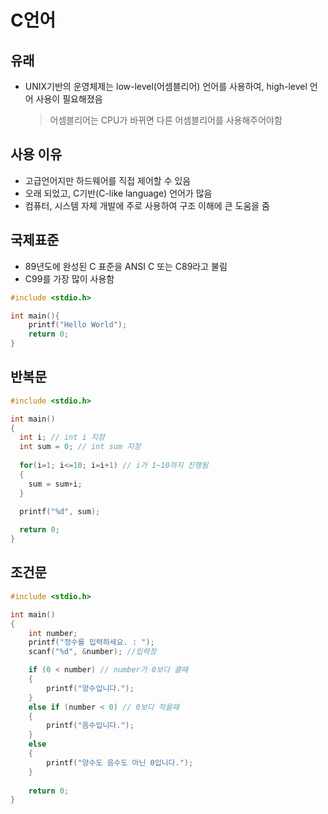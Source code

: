 # C언어

## 유래

- UNIX기반의 운영체제는 low-level(어셈블리어) 언어를 사용하여, high-level 언어 사용이 필요해졌음
  > 어셈블리어는 CPU가 바뀌면 다른 어셈블리어를 사용해주어야함

## 사용 이유

- 고급언어지만 하드웨어를 직접 제어할 수 있음
- 오래 되었고, C기반(C-like language) 언어가 많음
- 컴퓨터, 시스템 자체 개발에 주로 사용하여 구조 이해에 큰 도움을 줌

## 국제표준

- 89년도에 완성된 C 표준을 ANSI C 또는 C89라고 불림
- C99를 가장 많이 사용함

```C
#include <stdio.h>

int main(){
    printf("Hello World");
    return 0;
}
```

## 반복문

``` C
#include <stdio.h>

int main()
{  
  int i; // int i 지정
  int sum = 0; // int sum 지정
  
  for(i=1; i<=10; i=i+1) // i가 1~10까지 진행됨
  {
    sum = sum+i;
  }
  
  printf("%d", sum);

  return 0;
}
```

## 조건문

``` C
#include <stdio.h>

int main()
{
	int number;  
	printf("정수를 입력하세요. : ");
	scanf("%d", &number); //입력창

	if (0 < number) // number가 0보다 클때
	{
		printf("양수입니다.");
	}
	else if (number < 0) // 0보다 작을때
	{
		printf("음수입니다.");
	}
	else
	{
		printf("양수도 음수도 아닌 0입니다.");
	}
	
	return 0;
}
```